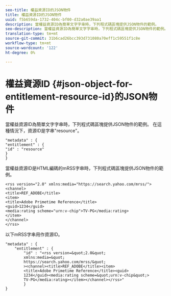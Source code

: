 ```yaml
---
seo-title: 權益資源ID的JSON物件
title: 權益資源ID的JSON物件
uuid: f5b659da-1732-404c-bf00-d32a0ae39aa1
description: 當權益資源ID為簡單文字字串時，下列程式碼區塊提供JSON物件的範例。
seo-description: 當權益資源ID為簡單文字字串時，下列程式碼區塊提供JSON物件的範例。
translation-type: tm+mt
source-git-commit: 31b6cad26bcc393d731080a70eff1c59551f1c8e
workflow-type: tm+mt
source-wordcount: '122'
ht-degree: 0%

---
```



# 權益資源ID {#json-object-for-entitlement-resource-id}的JSON物件

當權益資源ID為簡單文字字串時，下列程式碼區塊提供JSON物件的範例。 在這種情況下，資源ID是字串&quot;resource&quot;。

```
"metadata" : { 
"entitlement" : { 
"id" : "resource" 
} 
}
```

當權益資源ID是HTML編碼的mRSS字串時，下列程式碼區塊提供JSON物件的範例。

```
<rss version="2.0" xmlns:media="https://search.yahoo.com/mrss/"> 
<channel> 
<title>REF_ADOBE</title> 
<item> 
<title>Adobe Primetime Reference</title> 
<guid>1234</guid> 
<media:rating scheme="urn:v-chip">TV-PG</media:rating> 
</item> 
</channel> 
</rss>
```

以下mRSS字串用作資源ID。

```
"metadata" : { 
    "entitlement" : { 
        "id" : "<rss version=&quot;2.0&quot; 
        xmlns:media=&quot; 
        https://search.yahoo.com/mrss/&quot; 
        ><channel><title>REF_ADOBE</title><item> 
        <title>Adobe Primetime Reference</title><guid> 
        1234</guid><media:rating scheme=&quot;urn:v-chip&quot;> 
        TV-PG</media:rating></item></channel></rss>" 
        } 
} 
```
